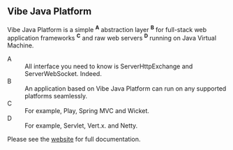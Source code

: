 ## Vibe Java Platform

<p>Vibe Java Platform is a simple <sup><strong>A</strong></sup> abstraction layer <sup><strong>B</strong></sup> for full-stack web application frameworks <sup><strong>C</strong></sup> and raw web servers <sup><strong>D</strong></sup> running on Java Virtual Machine.
</p><dl>
    <dt>A</dt>
    <dd>All interface you need to know is ServerHttpExchange and ServerWebSocket. Indeed.</dd>
    <dt>B</dt>
    <dd>An application based on Vibe Java Platform can run on any supported platforms seamlessly.</dd>
    <dt>C</dt>
    <dd>For example, Play, Spring MVC and Wicket.</dd>
    <dt>D</dt>
    <dd>For example, Servlet, Vert.x. and Netty.</dd>
</dl>

Please see the [website](http://atmosphere.github.io/vibe/projects/vibe-java-platform/) for full documentation. 
